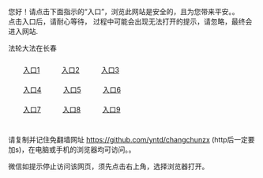 您好！请点击下面指示的“入口”，浏览此网站是安全的，且为您带来平安。。 <br/>
点击入口后，请耐心等待， 过程中可能会出现无法打开的提示，请忽略，最终会进入网站. </br>

法轮大法在长春<br/>
<div style="padding:10px"><a style="margin:20px" target="_blank" href="https://dwu0ashosegqh.cloudfront.net/2Qpsp?pkuhhf" id="ccLink1" rel="nofollow">入口1</a> <a target="_blank" style="margin:20px" href="https://d3vhig07ivxd3n.cloudfront.net/2Qpsp?yexqh" id="ccLink2" rel="nofollow">入口2</a> <a style="margin:20px" target="_blank" href="https://d2moqq81vbz6pr.cloudfront.net/2Qpsp?zwysvb" id="ccLink3" rel="nofollow">入口3</a></div>

<div style="padding:10px" ><a style="margin:20px" target="_blank" href="https://dwu0ashosegqh.cloudfront.net/2Qpsp?pkuhhf" id="ccLink4" rel="nofollow">入口4</a> <a style="margin:20px" href="https://d3vhig07ivxd3n.cloudfront.net/2Qpsp?yexqh" target="_blank" id="ccLink5" rel="nofollow">入口5</a> <a style="margin:20px" href="https://d2moqq81vbz6pr.cloudfront.net/2Qpsp?zwysvb" target="_blank" id="ccLink6" rel="nofollow">入口6</a></div>

<div style="padding:10px"><a style="margin:20px" target="_blank" href="https://dwu0ashosegqh.cloudfront.net/2Qpsp?pkuhhf" id="ccLink7" rel="nofollow">入口7</a> <a style="margin:20px" href="https://d3vhig07ivxd3n.cloudfront.net/2Qpsp?yexqh" target="_blank" id="ccLink8" rel="nofollow">入口8</a> <a style="margin:20px" target="_blank" href="https://d2moqq81vbz6pr.cloudfront.net/2Qpsp?zwysvb" id="ccLink9" rel="nofollow">入口9</a></div>

<br/>



请复制并记住免翻墙网址 https://github.com/yntd/changchunzx (http后一定要加s)，在电脑或手机的浏览器均可访问。。<br/>

微信如提示停止访问该网页，须先点击右上角，选择浏览器打开。
